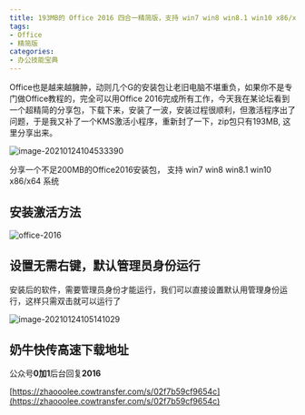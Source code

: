 ```yaml
---
title: 193MB的 Office 2016 四合一精简版，支持 win7 win8 win8.1 win10 x86/x64 系统
tags: 
- Office
- 精简版
categories:
- 办公技能宝典
---
```






Office也是越来越臃肿，动则几个G的安装包让老旧电脑不堪重负，如果你不是专门做Office教程的，完全可以用Office 2016完成所有工作，今天我在某论坛看到一个超精简的分享包，下载下来，安装了一波，安装过程很顺利，但激活程序出了问题，于是我又补了一个KMS激活小程序，重新封了一下，zip包只有193MB, 这里分享出来。



![image-20210124104533390](https://cdn.fangyuanxiaozhan.com/assets/1611456335283m35X2rWe.png)

分享一个不足200MB的Office2016安装包， 支持 win7 win8 win8.1 win10 x86/x64 系统



## 安装激活方法



![office-2016](https://cdn.fangyuanxiaozhan.com/assets/1611456435814jNTmdYrG.gif)



##  设置无需右键，默认管理员身份运行

安装后的软件，需要管理员身份才能运行，我们可以直接设置默认用管理身份运行，这样只需双击就可以运行了

![image-20210124105141029](https://cdn.fangyuanxiaozhan.com/assets/1611456702705m61GjXJD.png)



## 奶牛快传高速下载地址



公众号**0加1**后台回复**2016**



[https://zhaooolee.cowtransfer.com/s/02f7b59cf9654c](https://zhaooolee.cowtransfer.com/s/02f7b59cf9654c)




